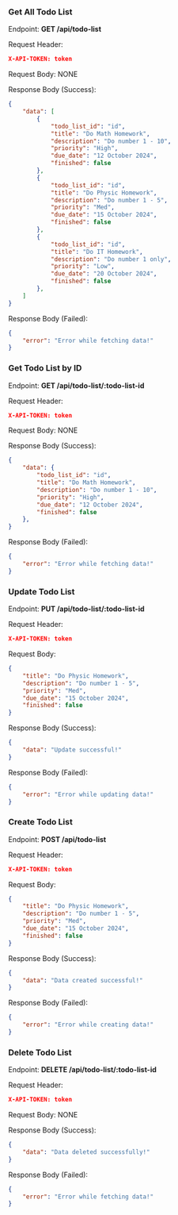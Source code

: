 
### Get All Todo List

Endpoint: **GET /api/todo-list**

Request Header:
```json
X-API-TOKEN: token
```

Request Body: NONE

Response Body (Success):
```json
{
	"data": [
		{
			"todo_list_id": "id",
			"title": "Do Math Homework",
			"description": "Do number 1 - 10",
			"priority": "High",
			"due_date": "12 October 2024",
			"finished": false
		},
		{
			"todo_list_id": "id",
			"title": "Do Physic Homework",
			"description": "Do number 1 - 5",
			"priority": "Med",
			"due_date": "15 October 2024",
			"finished": false
		},
		{
			"todo_list_id": "id",
			"title": "Do IT Homework",
			"description": "Do number 1 only",
			"priority": "Low",
			"due_date": "20 October 2024",
			"finished": false
		},
	]
}
```

Response Body (Failed):
```json
{
	"error": "Error while fetching data!"
}
```

### Get Todo List by ID

Endpoint: **GET /api/todo-list/:todo-list-id**

Request Header:
```json
X-API-TOKEN: token
```

Request Body: NONE

Response Body (Success):
```json
{
	"data": {
		"todo_list_id": "id",
		"title": "Do Math Homework",
		"description": "Do number 1 - 10",
		"priority": "High",
		"due_date": "12 October 2024",
		"finished": false
	},
}
```

Response Body (Failed):
```json
{
	"error": "Error while fetching data!"
}
```

### Update Todo List

Endpoint: **PUT /api/todo-list/:todo-list-id**

Request Header:
```json
X-API-TOKEN: token
```

Request Body: 
```json
{
	"title": "Do Physic Homework",
	"description": "Do number 1 - 5",
	"priority": "Med",
	"due_date": "15 October 2024",
	"finished": false
}
```

Response Body (Success):
```json
{
	"data": "Update successful!"
}
```

Response Body (Failed):
```json
{
	"error": "Error while updating data!"
}
```

### Create Todo List

Endpoint: **POST /api/todo-list**

Request Header:
```json
X-API-TOKEN: token
```

Request Body: 
```json
{
	"title": "Do Physic Homework",
	"description": "Do number 1 - 5",
	"priority": "Med",
	"due_date": "15 October 2024",
	"finished": false
}
```

Response Body (Success):
```json
{
	"data": "Data created successful!"
}
```

Response Body (Failed):
```json
{
	"error": "Error while creating data!"
}
```

### Delete Todo List

Endpoint: **DELETE /api/todo-list/:todo-list-id**

Request Header:
```json
X-API-TOKEN: token
```

Request Body: NONE

Response Body (Success):
```json
{
	"data": "Data deleted successfully!"
}
```

Response Body (Failed):
```json
{
	"error": "Error while fetching data!"
}
```
